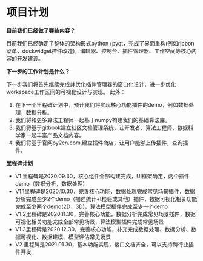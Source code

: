 # 项目计划



**目前我们已经做了哪些内容？**

目前我们已经确定了整体的架构形式python+pyqt，完成了界面重构(例如ribbon菜单，dockwidget控件改造)，编辑器、控制台、插件管理器、工作空间等核心内容的开发建设。

**下一步的工作计划是什么？**

下一步我们将首先继续完成并优化插件管理器的窗口化设计，进一步优化workspace工作区间的可视化设计与实现。 此外：

1.  在下一个里程碑计划中，预计我们将实现核心功能插件的demo，例如数据处理，数据分析。
2.  我们将和更多算法工程师一起基于numpy构建我们的基础算法库。
3.  我们将基于gitbook建立社区文档管理系统，让开发者、算法工程师、数据科学家一起丰富产品文档内容。
4.  我们将基于官网py2cn.com,建立插件商店，让用户能够上传插件，查询插件。

**里程碑计划**

*   V1 里程碑是2020.09.30，核心组件全部构建完成，UI框架确定，两个插件demo（数据分析，数据处理）
*   V1.1里程碑是2020.10.30，完善核心功能，数据处理完成常见场景插件，数据分析完成至少2个demo（描述统计+t检验或其他）插件，数据可视化相关功能完成至少两个demo(2D，3D)，算法模型插件完成至少一个demo
*   V1.2里程碑是2020.11.30，完善核心功能，数据分析完成常见场景插件，数据可视化相关功能完成全部常见场景，算法模型插件完成常见场景
*   V1.3里程碑是2020.12.30，完善核心功能，补充完成数据处理、数据分析、数据可视化、数据建模、模型评估常见场景
*   V2 里程碑是2021.01.30，基本功能实现，接口文档齐全，可以支持跨行业插件开发